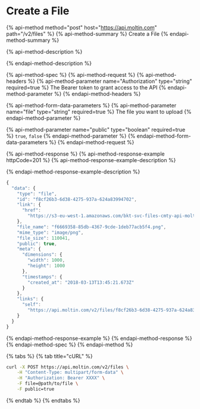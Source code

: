 # Create a File

{% api-method method="post" host="https://api.moltin.com" path="/v2/files" %}
{% api-method-summary %}
Create a File
{% endapi-method-summary %}

{% api-method-description %}

{% endapi-method-description %}

{% api-method-spec %}
{% api-method-request %}
{% api-method-headers %}
{% api-method-parameter name="Authorization" type="string" required=true %}
The Bearer token to grant access to the API
{% endapi-method-parameter %}
{% endapi-method-headers %}

{% api-method-form-data-parameters %}
{% api-method-parameter name="file" type="string" required=true %}
The file you want to upload
{% endapi-method-parameter %}

{% api-method-parameter name="public" type="boolean" required=true %}
`true`, `false`
{% endapi-method-parameter %}
{% endapi-method-form-data-parameters %}
{% endapi-method-request %}

{% api-method-response %}
{% api-method-response-example httpCode=201 %}
{% api-method-response-example-description %}

{% endapi-method-response-example-description %}

```javascript
{
  "data": {
    "type": "file",
    "id": "f8cf26b3-6d38-4275-937a-624a83994702",
    "link": {
      "href":
        "https://s3-eu-west-1.amazonaws.com/bkt-svc-files-cmty-api-moltin-com/e8c53cb0-120d-4ea5-8941-ce74dec06038/f8cf26b3-6d38-4275-937a-624a83994702.png"
    },
    "file_name": "f6669358-85db-4367-9cde-1deb77acb5f4.png",
    "mime_type": "image/png",
    "file_size": 110041,
    "public": true,
    "meta": {
      "dimensions": {
        "width": 1000,
        "height": 1000
      },
      "timestamps": {
        "created_at": "2018-03-13T13:45:21.673Z"
      }
    },
    "links": {
      "self":
        "https://api.moltin.com/v2/files/f8cf26b3-6d38-4275-937a-624a83994702"
    }
  }
}
```
{% endapi-method-response-example %}
{% endapi-method-response %}
{% endapi-method-spec %}
{% endapi-method %}

{% tabs %}
{% tab title="cURL" %}
```bash
curl -X POST https://api.moltin.com/v2/files \
    -H "Content-Type: multipart/form-data" \
    -H "Authorization: Bearer XXXX" \
    -F file=@path/to/file \
    -F public=true
```
{% endtab %}
{% endtabs %}

